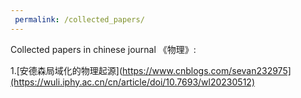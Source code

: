 ```yaml
---
 permalink: /collected_papers/
---
```


Collected papers in chinese journal 《物理》:

1.[安德森局域化的物理起源](https://www.cnblogs.com/sevan232975](https://wuli.iphy.ac.cn/cn/article/doi/10.7693/wl20230512)





